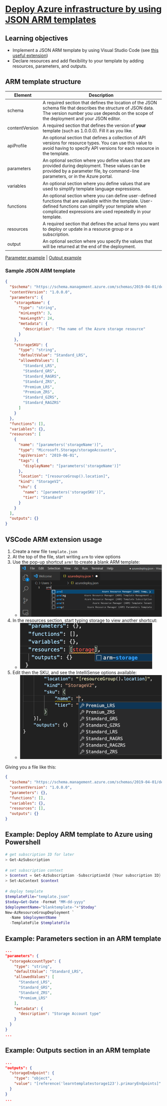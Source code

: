 # [Deploy Azure infrastructure by using JSON ARM templates](https://docs.microsoft.com/en-us/learn/modules/create-azure-resource-manager-template-vs-code/)

## Learning objectives

* Implement a JSON ARM template by using Visual Studio Code (see [this useful extension](https://marketplace.visualstudio.com/items?itemName=msazurermtools.azurerm-vscode-tools))
* Declare resources and add flexibility to your template by adding resources, parameters, and outputs.

## ARM template structure

|Element| Description|
|-|-|
schema|A required section that defines the location of the JSON schema file that describes the structure of JSON data. The version number you use depends on the scope of the deployment and your JSON editor.
contentVersion|A required section that defines the version of **your** template (such as 1.0.0.0). Fill it as you like.
apiProfile|An optional section that defines a collection of API versions for resource types. You can use this value to avoid having to specify API versions for each resource in the template.
parameters|An optional section where you define values that are provided during deployment. These values can be provided by a parameter file, by command-line parameters, or in the Azure portal.
variables|An optional section where you define values that are used to simplify template language expressions.
functions|An optional section where you can define user-defined functions that are available within the template. User-defined functions can simplify your template when complicated expressions are used repeatedly in your template.
resources|A required section that defines the actual items you want to deploy or update in a resource group or a subscription.
output|An optional section where you specify the values that will be returned at the end of the deployment.

[Parameter example](#example-parameters-section-in-an-arm-template) | [Output example](#example-outputs-section-in-an-arm-template)

### Sample JSON ARM template

```JSON
{
  "$schema": "https://schema.management.azure.com/schemas/2019-04-01/deploymentTemplate.json#",
  "contentVersion": "1.0.0.0",
  "parameters": {
    "storageName": {
      "type": "string",
      "minLength": 3,
      "maxLength": 24,
      "metadata": {
        "description": "The name of the Azure storage resource"
      }
    },
    "storageSKU": {
      "type": "string",
      "defaultValue": "Standard_LRS",
      "allowedValues": [
        "Standard_LRS",
        "Standard_GRS",
        "Standard_RAGRS",
        "Standard_ZRS",
        "Premium_LRS",
        "Premium_ZRS",
        "Standard_GZRS",
        "Standard_RAGZRS"
      ]
    }
  },
  "functions": [],
  "variables": {},
  "resources": [
    {
      "name": "[parameters('storageName')]",
      "type": "Microsoft.Storage/storageAccounts",
      "apiVersion": "2019-06-01",
      "tags": {
        "displayName": "[parameters('storageName')]"
      },
      "location": "[resourceGroup().location]",
      "kind": "StorageV2",
      "sku": {
        "name": "[parameters('storageSKU')]",
        "tier": "Standard"
      }
    }
  ],
  "outputs": {}
}
```

## VSCode ARM extension usage

1. Create a new file ```template.json```
1. At the top of the file, start writing ```arm``` to view options
1. Use the pop-up shortcut ```arm!``` to create a blank ARM template:
    * ![vscode arm extension img](../static/3-arm-snippet.png)
1. In the resources section, start typing storage to view another shortcut:
    * ![vscode arm storage](../static/3-arm-storage.png)
1. Edit then the SKU, and see the IntelliSense options available:
    * ![vscode arm intellisense example](../static/3-vs-code-intellisense.png)

Giving you a file like this:

```JSON
{
  "$schema": "https://schema.management.azure.com/schemas/2019-04-01/deploymentTemplate.json#",
  "contentVersion": "1.0.0.0",
  "parameters": {},
  "functions": [],
  "variables": {},
  "resources": [],
  "outputs": {}
}
```

## Example: Deploy ARM template to Azure using Powershell

```PowerShell
# get subscription ID for later
> Get-AzSubscription

# set subscription context
> $context = Get-AzSubscription -SubscriptionId {Your subscription ID}
> Set-AzContext $context

# deploy template
$templateFile="template.json"
$today=Get-Date -Format "MM-dd-yyyy"
$deploymentName="blanktemplate-"+"$today"
New-AzResourceGroupDeployment `
  -Name $deploymentName `
  -TemplateFile $templateFile
```

## Example: Parameters section in an ARM template

```JSON
...
"parameters": {
  "storageAccountType": {
    "type": "string",
    "defaultValue": "Standard_LRS",
    "allowedValues": [
      "Standard_LRS",
      "Standard_GRS",
      "Standard_ZRS",
      "Premium_LRS"
    ],
    "metadata": {
      "description": "Storage Account type"
    }
  }
}
...
```

## Example: Outputs section in an ARM template

```JSON
...
"outputs": {
  "storageEndpoint": {
    "type": "object",
    "value": "[reference('learntemplatestorage123').primaryEndpoints]"
  }
}
...
```
